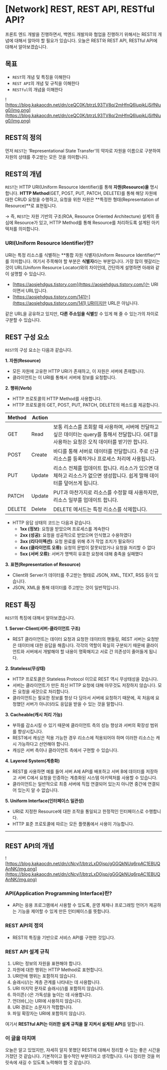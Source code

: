 # [Network] REST, REST API, RESTful API?

프론트 엔드 개발을 진행하면서, 백엔드 개발자와 협업을 진행하기 위해서는 REST의 개념에 대해서 알아야 할 필요가 있습니다. 오늘은 REST와 REST API, RESTful API에 대해서 알아보겠습니다.

## 목표

- `REST`의 개념 및 특징을 이해한다
- `REST API`의 개념 및 규칙을 이해한다
- `RESTful`의 개념을 이해한다

![https://blog.kakaocdn.net/dn/ceQC0K/btrzL93TV8q/2mHfnQ6lupjkLjSifNlug0/img.png](https://blog.kakaocdn.net/dn/ceQC0K/btrzL93TV8q/2mHfnQ6lupjkLjSifNlug0/img.png)

## **REST의 정의**

먼저 `REST`는 ‘Representational State Transfer’의 약자로 자원을 이름으로 구분하여 자원의 상태를 주고받는 모든 것을 의미합니다.

## **REST의 개념**

`REST`는 HTTP URI(Uniform Resource Identifier)를 통해 **자원(Resource)을** 명시합니다. **HTTP Method**(GET, POST, PUT, PATCH, DELETE)를 통해 해당 자원에 대한 CRUD 요청을 수행하고, 요청을 위한 자원은 **특정한 형태(Representation of Resource)**로 표현됩니다.

→ 즉, `REST`는 자원 기반의 구조(ROA, Resource Oriented Architecture) 설계의 중심에 Resource가 있고, HTTP Method를 통해 Resource를 처리하도록 설계된 아키텍처를 의미합니다.

### **URI(Uniform Resource Identifier)란?**

URI는 특정 리소스를 식별하는 **통합 자원 식별자(Uniform Resource Identifier)**를 의미합니다. 여기서 주목해야 할 부분은 **식별자**라는 부분입니다. 가장 많이 헷갈리는 것이 URL(Uniform Resource Locator)와의 차이인데, 간단하게 설명하면 아래와 같이 설명할 수 있습니다.

- [https://aosjehdgus.tistory.com](https://aosjehdgus.tistory.com/)는 URI 이면서 URL입니다.
- [https://aosjehdgus.tistory.com/141는](https://aosjehdgus.tistory.com/141) URI이지만 URL은 아닙니다.

같은 URL을 공유하고 있지만, **다른 주소임을 식별**할 수 있게 해 줄 수 있는가의 차이로 구분할 수 있습니다.

## **REST 구성 요소**

`REST`의 구성 요소는 다음과 같습니다.

**1. 자원(Resource)**

- 모든 자원에 고유한 HTTP URI가 존재하고, 이 자원은 서버에 존재합니다.
- 클라이언트는 이 URI를 통해서 서버에 정보를 요청합니다.

**2. 행위(Verb)**

- HTTP 프로토콜의 HTTP Method를 사용합니다.
- HTTP 프로토콜의 GET, POST, PUT, PATCH, DELETE의 메소드를 제공합니다.

| Method | Action |  |
| --- | --- | --- |
| GET | Read | 보통 리소스를 조회할 때 사용하며, 서버에 전달하고 싶은 데이터는 query를 통해서 전달합니다. GET을 사용하는 요청은 오직 데이터를 받기만 합니다. |
| POST | Create | 바디를 통해 서버로 데이터를 전달합니다. 주로 신규 리소스를 등록하거나 프로세스 처리에 사용됩니다. |
| PUT | Update | 리소스 전체를 업데이트 합니다. 리소스가 있으면 대체하고 리소스가 없으면 생성합니다. 쉽게 말해 데이터를 덮어쓰게 됩니다. |
| PATCH | Update | PUT과 마찬가지로 리소스를 수정할 때 사용하지만, 리소스 일부를 업데이트 합니다. |
| DELETE | Delete | DELETE 메서드는 특정 리소스를 삭제합니다. |
- HTTP 응답 상태의 코드는 다음과 같습니다.
    - **1xx (정보)**: 요청을 받았으며 프로세스를 계속한다
    - **2xx (성공)**: 요청을 성공적으로 받았으며 인식했고 수용하였다
    - **3xx (리다이렉션)**: 요청 완료를 위해 추가 작업 조치가 필요하다
    - **4xx (클라이언트 오류)**: 요청의 문법이 잘못되었거나 요청을 처리할 수 없다
    - **5xx (서버 오류)**: 서버가 명백히 유효한 요청에 대해 충족을 실패했다

**3. 표현(Representation of Resource)**

- Client와 Server가 데이터를 주고받는 형태로 JSON, XML, TEXT, RSS 등이 있습니다.
- JSON, XML을 통해 데이터를 주고받는 것이 일반적입니다.

## **REST 특징**

`REST`의 특징에 대해서 알아보겠습니다.

**1. Server-Client(서버-클라이언트 구조)**

- REST 클라이언트는 데이터 요청과 요청한 데이터의 핸들링, REST 서버는 요청받은 데이터에 대한 응답을 해줍니다. 각각의 역할이 확실히 구분되기 때문에 클라이언트와 서버에서 개발해야 할 내용이 명확해지고 서로 간 의존성이 줄어들게 됩니다.

**2. Stateless(무상태)**

- HTTP 프로토콜은 Stateless Protocol 이므로 REST 역시 무상태성을 갖습니다.
- 서버는 클라이언트가 만든 최신 HTTP 요청에 대해 아무것도 저장하지 않습니다. 모든 요청을 새것으로 처리합니다.
- 클라이언트는 필요한 정보를 항상 다 담아서 서버에 요청하기 때문에, 꼭 처음에 요청했던 서버가 아니더라도 응답을 받을 수 있는 것을 말합니다.

**3. Cacheable(캐시 처리 가능)**

- 부하를 감소시킬 수 있기 때문에 클라이언트 측의 성능 향상과 서버의 확장성 범위를 향상시킵니다.
- REST에서 캐싱은 적용 가능한 경우 리소스에 적용되어야 하며 이러한 리소스는 캐시 가능하다고 선언해야 합니다.
- 캐싱은 서버 측이나 클라이언트 측에서 구현할 수 있습니다.

**4. Layered System(계층화)**

- REST를 사용하면 예를 들어 서버 A에 API를 배포하고 서버 B에 데이터를 저장하고 서버 C에서 요청을 인증하는 계층화된 시스템 아키텍처를 사용할 수 있습니다.
- 클라이언트는 일반적으로 최종 서버에 직접 연결되어 있는지 아니면 중간에 연결되어 있는지 알 수 없습니다.

**5. Uniform Interface(인터페이스 일관성)**

- URI로 지정한 Resource에 대한 조작을 통일되고 한정적인 인터페이스로 수행합니다.
- HTTP 표준 프로토콜에 따르는 모든 플랫폼에서 사용이 가능합니다.

---

## **REST API의 개념**

![https://blog.kakaocdn.net/dn/cNcyi1/btrzLxD0jsp/gGGQkNUq6rpAC1EBUQAnNK/img.png](https://blog.kakaocdn.net/dn/cNcyi1/btrzLxD0jsp/gGGQkNUq6rpAC1EBUQAnNK/img.png)

### **API(Application Programming Interface)란?**

- API는 응용 프로그램에서 사용할 수 있도록, 운영 체제나 프로그래밍 언어가 제공하는 기능을 제어할 수 있게 만든 인터페이스를 뜻합니다.

### **REST API의 정의**

- REST의 특징을 기반으로 서비스 API를 구현한 것입니다.

### **REST API 설계 규칙**

1. URI는 정보의 자원을 표현해야 합니다.
2. 자원에 대한 행위는 HTTP Method로 표현합니다.
3. URI안에 행위는 포함하지 않습니다.
4. 슬래시(/)는 계층 관계를 나타내는 데 사용합니다.
5. URI 마지막 문자로 슬래시(/)를 포함하지 않습니다.
6. 하이픈(-)은 가독성을 높이는 데 사용합니다.
7. 언더바(_)는 URI에 사용하지 않습니다.
8. URI 경로는 소문자가 적합합니다.
9. 파일 확장자는 URI에 포함하지 않습니다.

여기서 **RESTful API는 이러한 설계 규칙을 잘 지켜서 설계된 API**를 말합니다.

### **이 글을 마치며**

오늘은 알고 있었지만, 자세히 알지 못했던 REST에 대해서 정리할 수 있는 좋은 시간을 가졌던 것 같습니다. 기본적이고 필수적인 부분이라고 생각합니다. 다시 정리한 것을 머릿속에 새길 수 있도록 노력해야 할 것 같습니다.